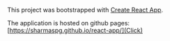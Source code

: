 This project was bootstrapped with [Create React App](https://github.com/facebook/create-react-app).

The application is hosted on github pages: [https://sharmaspg.github.io/react-app/](Click)